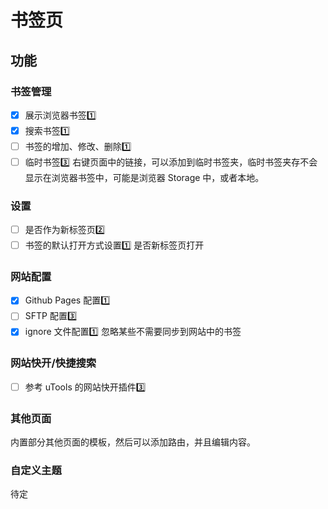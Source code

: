 # 书签页

## 功能

### 书签管理

- [x] 展示浏览器书签1️⃣
- [x] 搜索书签1️⃣
- [ ] 书签的增加、修改、删除1️⃣
- [ ] 临时书签3️⃣
      右键页面中的链接，可以添加到临时书签夹，临时书签夹存不会显示在浏览器书签中，可能是浏览器 Storage 中，或者本地。

### 设置

- [ ] 是否作为新标签页2️⃣
- [ ] 书签的默认打开方式设置1️⃣
      是否新标签页打开

### 网站配置

- [x] Github Pages 配置1️⃣
- [ ] SFTP 配置3️⃣
- [x] ignore 文件配置1️⃣
      忽略某些不需要同步到网站中的书签

### 网站快开/快捷搜索

- [ ] 参考 uTools 的网站快开插件3️⃣

### 其他页面

内置部分其他页面的模板，然后可以添加路由，并且编辑内容。

### 自定义主题

待定